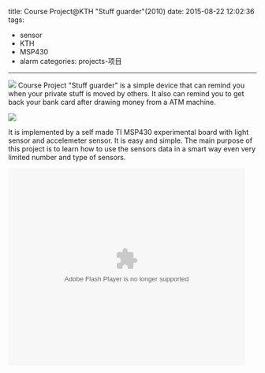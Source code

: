 ﻿title: Course Project@KTH "Stuff guarder"(2010)
date: 2015-08-22 12:02:36
tags:
- sensor
- KTH
- MSP430
- alarm
categories: projects-项目
---

<meta name="referrer" content="no-referrer" />

![](https://github.com/forwardkth/image/tree/master/weibo/74505a4cgw1f1pmup9u7fj20go0cidhl?raw=true)
Course Project "Stuff guarder" is a simple device that can remind you when your private stuff is moved by others. 
It also can remind you to get back your bank card after drawing money from a ATM machine.

![](https://github.com/forwardkth/image/tree/master/weibo/74505a4cgw1f1pmuexnvsj20go0ciq54?raw=true)

It is implemented by a self made TI MSP430 experimental board with light sensor and accelemeter sensor. It is easy and simple.
The main purpose of this project is to learn how to use the sensors data in a smart way even very limited number and type of sensors.

<embed src="https://player.youku.com/player.php/sid/XMTU2OTc4MzIw/v.swf" allowFullScreen="true" quality="high" width="480" height="400" align="middle" allowScriptAccess="always" type="application/x-shockwave-flash"></embed>